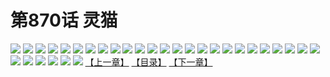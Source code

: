 # 第870话 灵猫
![](https://mhpic.xiaomingtaiji.net/comic/D/斗破苍穹/第870话F0_288938/1.jpg-zymk.middle.webp)
![](https://mhpic.xiaomingtaiji.net/comic/D/斗破苍穹/第870话F0_288938/2.jpg-zymk.middle.webp)
![](https://mhpic.xiaomingtaiji.net/comic/D/斗破苍穹/第870话F0_288938/3.jpg-zymk.middle.webp)
![](https://mhpic.xiaomingtaiji.net/comic/D/斗破苍穹/第870话F0_288938/4.jpg-zymk.middle.webp)
![](https://mhpic.xiaomingtaiji.net/comic/D/斗破苍穹/第870话F0_288938/5.jpg-zymk.middle.webp)
![](https://mhpic.xiaomingtaiji.net/comic/D/斗破苍穹/第870话F0_288938/6.jpg-zymk.middle.webp)
![](https://mhpic.xiaomingtaiji.net/comic/D/斗破苍穹/第870话F0_288938/7.jpg-zymk.middle.webp)
![](https://mhpic.xiaomingtaiji.net/comic/D/斗破苍穹/第870话F0_288938/8.jpg-zymk.middle.webp)
![](https://mhpic.xiaomingtaiji.net/comic/D/斗破苍穹/第870话F0_288938/9.jpg-zymk.middle.webp)
![](https://mhpic.xiaomingtaiji.net/comic/D/斗破苍穹/第870话F0_288938/10.jpg-zymk.middle.webp)
![](https://mhpic.xiaomingtaiji.net/comic/D/斗破苍穹/第870话F0_288938/11.jpg-zymk.middle.webp)
![](https://mhpic.xiaomingtaiji.net/comic/D/斗破苍穹/第870话F0_288938/12.jpg-zymk.middle.webp)
![](https://mhpic.xiaomingtaiji.net/comic/D/斗破苍穹/第870话F0_288938/13.jpg-zymk.middle.webp)
![](https://mhpic.xiaomingtaiji.net/comic/D/斗破苍穹/第870话F0_288938/14.jpg-zymk.middle.webp)
![](https://mhpic.xiaomingtaiji.net/comic/D/斗破苍穹/第870话F0_288938/15.jpg-zymk.middle.webp)
![](https://mhpic.xiaomingtaiji.net/comic/D/斗破苍穹/第870话F0_288938/16.jpg-zymk.middle.webp)
![](https://mhpic.xiaomingtaiji.net/comic/D/斗破苍穹/第870话F0_288938/17.jpg-zymk.middle.webp)
![](https://mhpic.xiaomingtaiji.net/comic/D/斗破苍穹/第870话F0_288938/18.jpg-zymk.middle.webp)
![](https://mhpic.xiaomingtaiji.net/comic/D/斗破苍穹/第870话F0_288938/19.jpg-zymk.middle.webp)
![](https://mhpic.xiaomingtaiji.net/comic/D/斗破苍穹/第870话F0_288938/20.jpg-zymk.middle.webp)
![](https://mhpic.xiaomingtaiji.net/comic/D/斗破苍穹/第870话F0_288938/21.jpg-zymk.middle.webp)
![](https://mhpic.xiaomingtaiji.net/comic/D/斗破苍穹/第870话F0_288938/22.jpg-zymk.middle.webp)
![](https://mhpic.xiaomingtaiji.net/comic/D/斗破苍穹/第870话F0_288938/23.jpg-zymk.middle.webp)
![](https://mhpic.xiaomingtaiji.net/comic/D/斗破苍穹/第870话F0_288938/24.jpg-zymk.middle.webp)
![](https://mhpic.xiaomingtaiji.net/comic/D/斗破苍穹/第870话F0_288938/25.jpg-zymk.middle.webp)
![](https://mhpic.xiaomingtaiji.net/comic/D/斗破苍穹/第870话F0_288938/26.jpg-zymk.middle.webp)
![](https://mhpic.xiaomingtaiji.net/comic/D/斗破苍穹/第870话F0_288938/27.jpg-zymk.middle.webp)
![](https://mhpic.xiaomingtaiji.net/comic/D/斗破苍穹/第870话F0_288938/28.jpg-zymk.middle.webp)
![](https://mhpic.xiaomingtaiji.net/comic/D/斗破苍穹/第870话F0_288938/29.jpg-zymk.middle.webp)
![](https://mhpic.xiaomingtaiji.net/comic/D/斗破苍穹/第870话F0_288938/30.jpg-zymk.middle.webp)
![](https://mhpic.xiaomingtaiji.net/comic/D/斗破苍穹/第870话F0_288938/31.jpg-zymk.middle.webp)
[【上一章】](./873.md)
[【目录】](./README.md)
[【下一章】](./875.md)
